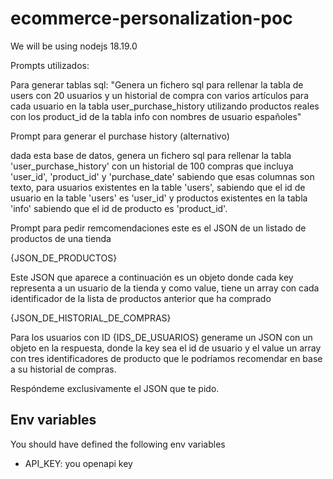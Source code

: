 # ecommerce-personalization-poc

We will be using nodejs 18.19.0

Prompts utilizados:

Para generar tablas sql:
"Genera un fichero sql para rellenar la tabla de users con 20 usuarios y un historial de compra con varios artículos para cada usuario en la tabla user_purchase_history utilizando productos reales con los product_id de la tabla info con nombres de usuario españoles"


Prompt para generar el purchase history (alternativo)

  dada esta base de datos, genera un fichero sql para rellenar la tabla 'user_purchase_history' con un historial de 100 compras que incluya 'user_id', 'product_id' y 'purchase_date' sabiendo que esas columnas son texto, para usuarios existentes en la table 'users', sabiendo que el id de usuario en la table 'users' es 'user_id' y productos existentes en la tabla 'info' sabiendo que el id de producto es 'product_id'.


Prompt para pedir remcomendaciones
 este es el JSON de un listado de productos de una tienda

   {JSON_DE_PRODUCTOS}

 Este JSON que aparece a continuación es un objeto donde cada key representa a un usuario de la tienda y como value, tiene un array con cada identificador de la lista de productos anterior que ha comprado

   {JSON_DE_HISTORIAL_DE_COMPRAS} 

 Para los usuarios con ID {IDS_DE_USUARIOS} generame un JSON con un objeto en la respuesta, donde la key sea el id de usuario y el value un array con tres identificadores de producto que le podríamos recomendar en base a su historial de compras.

 Respóndeme exclusivamente el JSON que te pido.

## Env variables

You should have defined the following env variables
* API_KEY: you openapi key